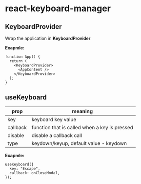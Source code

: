 # react-keyboard-manager

## KeyboardProvider

Wrap the application in **KeyboardProvider**

**Exapmle:**

```
function App() {
  return (
    <KeyboardProvider>
      <AppContent />
    </KeyboardProvider>
  );
}

```

## useKeyboard

| prop     | meaning                                       |
| -------- | --------------------------------------------- |
| key      | keyboard key value                            |
| callback | function that is called when a key is pressed |
| disable  | disable a callback call                       |
| type     | keydown/keyup, default value - keydown        |

**Exapmle:**

```
useKeyboard({
  key: "Escape",
  callback: onCloseModal,
});
```
